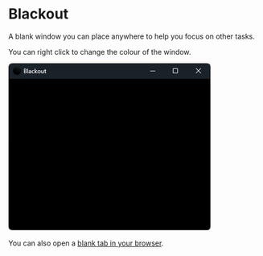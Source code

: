 # Blackout
A blank window you can place anywhere to help you focus on other tasks.

You can right click to change the colour of the window.

![Preview](./preview.png)

You can also open a [blank tab in your browser](https://blackout.zakweb.dev/).
